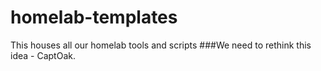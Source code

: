 # homelab-templates
This houses all our homelab tools and scripts
###We need to rethink this idea - CaptOak.
